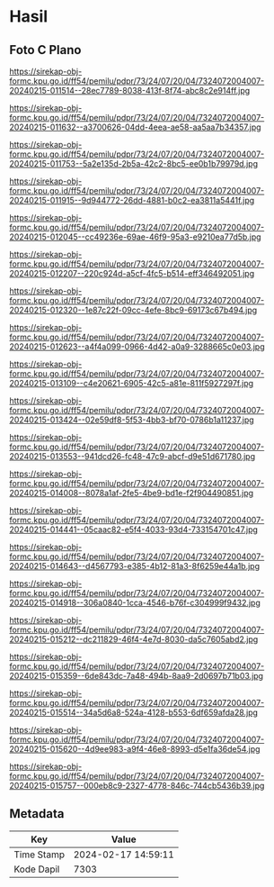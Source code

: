 # Hasil

## Foto C Plano

https://sirekap-obj-formc.kpu.go.id/ff54/pemilu/pdpr/73/24/07/20/04/7324072004007-20240215-011514--28ec7789-8038-413f-8f74-abc8c2e914ff.jpg

https://sirekap-obj-formc.kpu.go.id/ff54/pemilu/pdpr/73/24/07/20/04/7324072004007-20240215-011632--a3700626-04dd-4eea-ae58-aa5aa7b34357.jpg

https://sirekap-obj-formc.kpu.go.id/ff54/pemilu/pdpr/73/24/07/20/04/7324072004007-20240215-011753--5a2e135d-2b5a-42c2-8bc5-ee0b1b79979d.jpg

https://sirekap-obj-formc.kpu.go.id/ff54/pemilu/pdpr/73/24/07/20/04/7324072004007-20240215-011915--9d944772-26dd-4881-b0c2-ea3811a5441f.jpg

https://sirekap-obj-formc.kpu.go.id/ff54/pemilu/pdpr/73/24/07/20/04/7324072004007-20240215-012045--cc49236e-69ae-46f9-95a3-e9210ea77d5b.jpg

https://sirekap-obj-formc.kpu.go.id/ff54/pemilu/pdpr/73/24/07/20/04/7324072004007-20240215-012207--220c924d-a5cf-4fc5-b514-eff346492051.jpg

https://sirekap-obj-formc.kpu.go.id/ff54/pemilu/pdpr/73/24/07/20/04/7324072004007-20240215-012320--1e87c22f-09cc-4efe-8bc9-69173c67b494.jpg

https://sirekap-obj-formc.kpu.go.id/ff54/pemilu/pdpr/73/24/07/20/04/7324072004007-20240215-012623--a4f4a099-0966-4d42-a0a9-3288665c0e03.jpg

https://sirekap-obj-formc.kpu.go.id/ff54/pemilu/pdpr/73/24/07/20/04/7324072004007-20240215-013109--c4e20621-6905-42c5-a81e-811f5927297f.jpg

https://sirekap-obj-formc.kpu.go.id/ff54/pemilu/pdpr/73/24/07/20/04/7324072004007-20240215-013424--02e59df8-5f53-4bb3-bf70-0786b1a11237.jpg

https://sirekap-obj-formc.kpu.go.id/ff54/pemilu/pdpr/73/24/07/20/04/7324072004007-20240215-013553--941dcd26-fc48-47c9-abcf-d9e51d671780.jpg

https://sirekap-obj-formc.kpu.go.id/ff54/pemilu/pdpr/73/24/07/20/04/7324072004007-20240215-014008--8078a1af-2fe5-4be9-bd1e-f2f904490851.jpg

https://sirekap-obj-formc.kpu.go.id/ff54/pemilu/pdpr/73/24/07/20/04/7324072004007-20240215-014441--05caac82-e5f4-4033-93d4-733154701c47.jpg

https://sirekap-obj-formc.kpu.go.id/ff54/pemilu/pdpr/73/24/07/20/04/7324072004007-20240215-014643--d4567793-e385-4b12-81a3-8f6259e44a1b.jpg

https://sirekap-obj-formc.kpu.go.id/ff54/pemilu/pdpr/73/24/07/20/04/7324072004007-20240215-014918--306a0840-1cca-4546-b76f-c304999f9432.jpg

https://sirekap-obj-formc.kpu.go.id/ff54/pemilu/pdpr/73/24/07/20/04/7324072004007-20240215-015212--dc211829-46f4-4e7d-8030-da5c7605abd2.jpg

https://sirekap-obj-formc.kpu.go.id/ff54/pemilu/pdpr/73/24/07/20/04/7324072004007-20240215-015359--6de843dc-7a48-494b-8aa9-2d0697b71b03.jpg

https://sirekap-obj-formc.kpu.go.id/ff54/pemilu/pdpr/73/24/07/20/04/7324072004007-20240215-015514--34a5d6a8-524a-4128-b553-6df659afda28.jpg

https://sirekap-obj-formc.kpu.go.id/ff54/pemilu/pdpr/73/24/07/20/04/7324072004007-20240215-015620--4d9ee983-a9f4-46e8-8993-d5e1fa36de54.jpg

https://sirekap-obj-formc.kpu.go.id/ff54/pemilu/pdpr/73/24/07/20/04/7324072004007-20240215-015757--000eb8c9-2327-4778-846c-744cb5436b39.jpg


## Metadata

| Key        | Value               |
| ---------- | ------------------- |
| Time Stamp | 2024-02-17 14:59:11 |
| Kode Dapil | 7303                |



